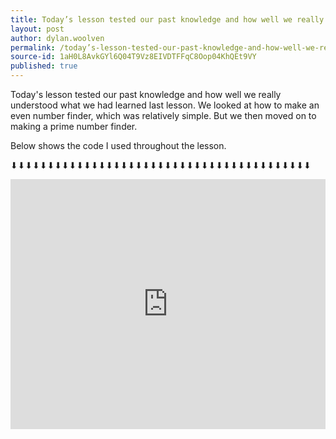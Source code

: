 ```yaml
---
title: Today’s lesson tested our past knowledge and how well we really understood
layout: post
author: dylan.woolven
permalink: /today’s-lesson-tested-our-past-knowledge-and-how-well-we-really-understood/
source-id: 1aH0L8AvkGYl6Q04T9Vz8EIVDTFFqC8Oop04KhQEt9VY
published: true
---
```

Today's lesson tested our past knowledge and how well we really understood what we had learned last lesson. We looked at how to make an even number finder, which was relatively simple. But we then moved on to making a prime number finder. 

Below shows the code I used throughout the lesson.

⬇⬇⬇⬇⬇⬇⬇⬇⬇⬇⬇⬇⬇⬇⬇⬇⬇⬇⬇⬇⬇⬇⬇⬇⬇⬇⬇⬇⬇⬇⬇⬇⬇⬇⬇⬇⬇⬇⬇⬇⬇

<iframe height="400px" width="100%" src="https://repl.it/@DylanWoolven/BaggyOblongConfiguration?lite=true" scrolling="no" frameborder="no" allowtransparency="true" allowfullscreen="true" sandbox="allow-forms allow-pointer-lock allow-popups allow-same-origin allow-scripts allow-modals"></iframe> 


